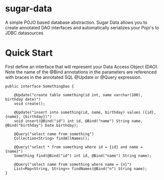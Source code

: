 # sugar-data
A simple POJO based database abstraction.  Sugar Data allows you to create annotated DAO interfaces and automatically serializes your Pojo's to JDBC datasources

# Quick Start
First define an interface that will represent your Data Access Object (DAO).  Note the name of the @Bind annotations in the parameters are referenced with braces in the annotated SQL @Update or @Query expression.

```
public interface SomethingDao {

    @Update("create table something(id int, name varchar(100), birthday date)")
    void create();
    
    @Update("insert into something(id, name, birthday) values ({id}, {name}, {birthday})")
    void insert(@Bind("id") int id, @Bind("name") String name, @Bind("birthday") Date birthday);
    
    @Query("select name from something")
    Collection<String> findAllNames();

    @Query("select * from something where id = {id} and name = {name}")
    Something find(@Bind("id") int id, @Bind("name") String name);
    
    @Query("select name from something where name = {n}")
    List<Map<String, String>> findNames(@Bind("n") String name);
}
```

